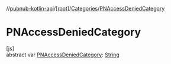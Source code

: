 //[pubnub-kotlin-api](../../../index.md)/[[root]](../index.md)/[Categories](index.md)/[PNAccessDeniedCategory](-p-n-access-denied-category.md)

# PNAccessDeniedCategory

[js]\
abstract var [PNAccessDeniedCategory](-p-n-access-denied-category.md): [String](https://kotlinlang.org/api/latest/jvm/stdlib/kotlin-stdlib/kotlin/-string/index.html)
